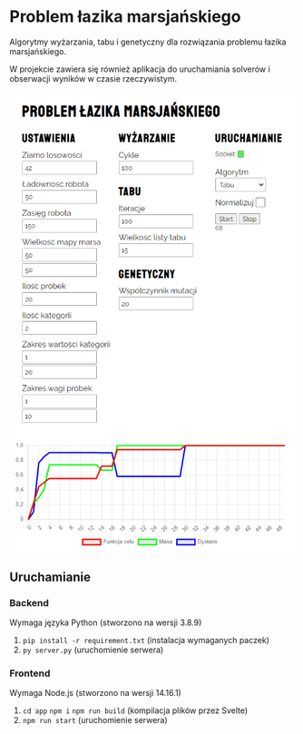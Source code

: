 # Problem łazika marsjańskiego

Algorytmy wyżarzania, tabu i genetyczny dla rozwiązania problemu łazika marsjańskiego.

W projekcie zawiera się również aplikacja do uruchamiania solverów i obserwacji wyników w czasie rzeczywistym.

![chart](settings.png)
![chart](chart.png)

## Uruchamianie

### Backend

Wymaga języka Python (stworzono na wersji 3.8.9)

1. `pip install -r requirement.txt` (instalacja wymaganych paczek)
2. `py server.py` (uruchomienie serwera)

### Frontend

Wymaga Node.js (stworzono na wersji 14.16.1)

1. `cd app` `npm i` `npm run build` (kompilacja plików przez Svelte)
2. `npm run start` (uruchomienie serwera)
